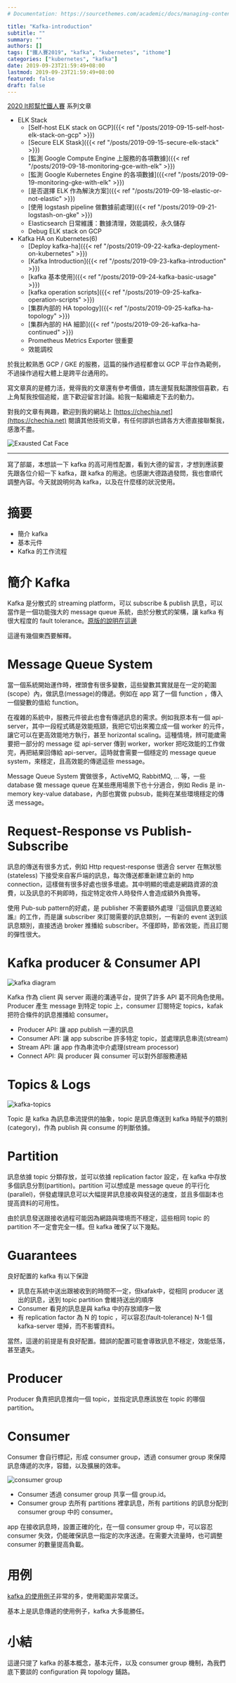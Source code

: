 ```yaml
---
# Documentation: https://sourcethemes.com/academic/docs/managing-content/

title: "Kafka-introduction"
subtitle: ""
summary: ""
authors: []
tags: ["鐵人賽2019", "kafka", "kubernetes", "ithome"]
categories: ["kubernetes", "kafka"]
date: 2019-09-23T21:59:49+08:00
lastmod: 2019-09-23T21:59:49+08:00
featured: false
draft: false
---
```


[2020 It邦幫忙鐵人賽](https://ithelp.ithome.com.tw/2020ironman) 系列文章

- ELK Stack
  - [Self-host ELK stack on GCP]({{< ref "/posts/2019-09-15-self-host-elk-stack-on-gcp" >}})
  - [Secure ELK Stask]({{< ref "/posts/2019-09-15-secure-elk-stack" >}})
  - [監測 Google Compute Engine 上服務的各項數據]({{< ref "/posts/2019-09-18-monitoring-gce-with-elk" >}})
  - [監測 Google Kubernetes Engine 的各項數據]({{<ref "/posts/2019-09-19-monitoring-gke-with-elk" >}})
  - [是否選擇 ELK 作為解決方案]({{< ref "/posts/2019-09-18-elastic-or-not-elastic" >}})
  - [使用 logstash pipeline 做數據前處理]({{< ref "/posts/2019-09-21-logstash-on-gke" >}})
  - Elasticsearch 日常維護：數據清理，效能調校，永久儲存
  - Debug ELK stack on GCP
- Kafka HA on Kubernetes(6)
  - [Deploy kafka-ha]({{< ref "/posts/2019-09-22-kafka-deployment-on-kubernetes" >}})
  - [Kafka Introduction]({{< ref "/posts/2019-09-23-kafka-introduction" >}})
  - [kafka 基本使用]({{< ref "/posts/2019-09-24-kafka-basic-usage" >}}) 
  - [kafka operation scripts]({{< ref "/posts/2019-09-25-kafka-operation-scripts" >}})
  - [集群內部的 HA topology]({{< ref "/posts/2019-09-25-kafka-ha-topology" >}})
  - [集群內部的 HA 細節]({{< ref "/posts/2019-09-26-kafka-ha-continued" >}})
  - Prometheus Metrics Exporter 很重要
  - 效能調校
  
於我比較熟悉 GCP / GKE 的服務，這篇的操作過程都會以 GCP 平台作為範例，不過操作過程大體上是跨平台通用的。

寫文章真的是體力活，覺得我的文章還有參考價值，請左邊幫我點讚按個喜歡，右上角幫我按個追縱，底下歡迎留言討論。給我一點繼續走下去的動力。

對我的文章有興趣，歡迎到我的網站上 [https://chechia.net](https://chechia.net) 閱讀其他技術文章，有任何謬誤也請各方大德直接聯繫我，感激不盡。

![Exausted Cat Face](https://d32l83enj9u8rg.cloudfront.net/wp-content/uploads/iStock-966846550-cat-overheating-simonkr-1-940x470.jpg)

---

寫了部屬，本想談一下 kafka 的高可用性配置，看到大德的留言，才想到應該要先跟各位介紹一下 kafka，跟 kafka 的用途。也感謝大德路過發問，我也會順代調整內容。今天就說明何為 kafka，以及在什麼樣的狀況使用。

# 摘要

* 簡介 kafka
* 基本元件
* Kafka 的工作流程

# 簡介 Kafka

Kafka 是分散式的 streaming platform，可以 subscribe & publish 訊息，可以當作是一個功能強大的 message queue 系統，由於分散式的架構，讓 kafka 有很大程度的 fault tolerance。[原版的說明在這邊](https://kafka.apache.org/documentation/#gettingStarted)

這邊有幾個東西要解釋。

# Message Queue System

當一個系統開始運作時，裡頭會有很多變數，這些變數其實就是在一定的範圍(scope）內，做訊息(message)的傳遞。例如在 app 寫了一個 function ，傳入一個變數的值給 function。

在複雜的系統中，服務元件彼此也會有傳遞訊息的需求。例如我原本有一個 api-server，其中一段程式碼是效能瓶頸，我把它切出來獨立成一個 worker 的元件，讓它可以在更高效能地方執行，甚至 horizontal scaling。這種情境，辨可能歲需要把一部分的 message 從 api-server 傳到 worker，worker 把吃效能的工作做完，再把結果回傳給 api-server。這時就會需要一個穩定的 message queue system，來穩定，且高效能的傳遞這些 message。

Message Queue System 實做很多，ActiveMQ, RabbitMQ, ... 等，一些 database 做 message queue 在某些應用場景下也十分適合，例如 Redis 是 in-memory key-value database，內部也實做 pubsub，能夠在某些環境穩定的傳送 message。

# Request-Response vs Publish-Subscribe

訊息的傳送有很多方式，例如 Http request-response 很適合 server 在無狀態(stateless) 下接受來自客戶端的訊息，每次傳送都重新建立新的 http connection，這樣做有很多好處也很多壞處。其中明顯的壞處是網路資源的浪費，以及訊息的不夠即時，指定特定收件人時發件人會造成額外負擔等。

使用 Pub-sub pattern的好處，是 publisher 不需要額外處理『這個訊息要送給誰』的工作，而是讓 subscriber 來訂閱需要的訊息類別，一有新的 event 送到該訊息類別，直接透過 broker 推播給 subscriber。不僅即時，節省效能，而且訂閱的彈性很大。

# Kafka producer & Consumer API

![kafka diagram](https://kafka.apache.org/23/images/kafka-apis.png)

Kafka 作為 client 與 server 兩邊的溝通平台，提供了許多 API 葛不同角色使用。Producer 產生 message 到特定 topic 上，consumer 訂閱特定 topics，kafak 把符合條件的訊息推播給 consumer。

* Producer API: 讓 app publish 一連的訊息
* Consumer API: 讓 app subscribe 許多特定 topic，並處理訊息串流(stream)
* Stream API: 讓 app 作為串流中介處理(stream processor)
* Connect API: 與 producer 與 consumer 可以對外部服務連結

# Topics & Logs

![kafka-topics](https://kafka.apache.org/23/images/log_anatomy.png)

Topic 是 kafka 為訊息串流提供的抽象，topic 是訊息傳送到 kafka 時賦予的類別(category)，作為 publish 與 consume 的判斷依據。

# Partition

訊息依據 topic 分類存放，並可以依據 replication factor 設定，在 kafka 中存放多個訊息分割(partition)。partition 可以想成是 message queue 的平行化 (parallel)，併發處理訊息可以大幅提昇訊息接收與發送的速度，並且多個副本也提高資料的可用性。

由於訊息發送跟接收過程可能因為網路與環境而不穩定，這些相同 topic 的 partition 不一定會完全一樣。但 kafka 確保了以下幾點。

# Guarantees

良好配置的 kafka 有以下保證

* 訊息在系統中送出跟被收到的時間不一定，但kafak中，從相同 producer 送出的訊息，送到 topic partition 會維持送出的順序
* Consumer 看見的訊息是與 kafka 中的存放順序一致
* 有 replication factor 為 N 的 topic ，可以容忍(fault-tolerance) N-1 個 kafka-server 壞掉，而不影響資料。

當然，這邊的前提是有良好配置。錯誤的配置可能會導致訊息不穩定，效能低落，甚至遺失。

# Producer

Producer 負責把訊息推向一個 topic，並指定訊息應該放在 topic 的哪個 partition。

# Consumer

Consumer 會自行標記，形成 consumer group，透過 consumer group 來保障訊息傳遞的次序，容錯，以及擴展的效率。

![consumer group](https://kafka.apache.org/23/images/consumer-groups.png)

* Consumer 透過 consumer group 共享一個 group.id。
* Consumer group 去所有 partitions 裡拿訊息，所有 partitions 的訊息分配到 consumer group 中的 consumer。

app 在接收訊息時，設置正確的化，在一個 consumer group 中，可以容忍 consumer 失效，仍能確保訊息一指定的次序送達。在需要大流量時，也可調整 consumer 的數量提高負載。

# 用例

[kafka 的使用例子](https://kafka.apache.org/documentation/#uses)非常的多，使用範圍非常廣泛。

基本上是訊息傳遞的使用例子，kafka 大多能勝任。

# 小結

這邊只提了 kafka 的基本概念，基本元件，以及 consumer group 機制，為我們底下要談的 configuration 與 topology 鋪路。

